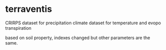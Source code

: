 # terraventis

CRIRPS dataset for precipitation
climate dataset for temperature and evopo transpiration 



based on soil property, indexes changed but other parameters are the same. 